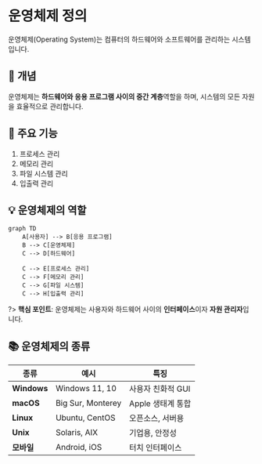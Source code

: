 # 운영체제 정의

운영체제(Operating System)는 컴퓨터의 하드웨어와 소프트웨어를 관리하는 시스템입니다.

## 📝 개념

운영체제는 **하드웨어와 응용 프로그램 사이의 중간 계층**역할을 하며, 시스템의 모든 자원을 효율적으로 관리합니다.

## 🎯 주요 기능

1. 프로세스 관리
2. 메모리 관리
3. 파일 시스템 관리
4. 입출력 관리

## 💡 운영체제의 역할

```mermaid
graph TD
    A[사용자] --> B[응용 프로그램]
    B --> C[운영체제]
    C --> D[하드웨어]
    
    C --> E[프로세스 관리]
    C --> F[메모리 관리] 
    C --> G[파일 시스템]
    C --> H[입출력 관리]
```

?> **핵심 포인트**: 운영체제는 사용자와 하드웨어 사이의 **인터페이스**이자 **자원 관리자**입니다.

## 📚 운영체제의 종류

| 종류 | 예시 | 특징 |
|------|------|------|
| **Windows** | Windows 11, 10 | 사용자 친화적 GUI |
| **macOS** | Big Sur, Monterey | Apple 생태계 통합 |
| **Linux** | Ubuntu, CentOS | 오픈소스, 서버용 |
| **Unix** | Solaris, AIX | 기업용, 안정성 |
| **모바일** | Android, iOS | 터치 인터페이스 |
